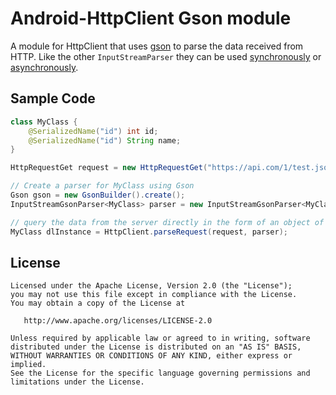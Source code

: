 Android-HttpClient Gson module
===============================

A module for HttpClient that uses [gson][1] to parse the data received from HTTP.
Like the other `InputStreamParser` they can be used [synchronously](../HttpClient) or [asynchronously](../HttpClient-Async).

Sample Code
-----------

```java
class MyClass {
	@SerializedName("id") int id;
	@SerializedName("id") String name;
}

HttpRequestGet request = new HttpRequestGet("https://api.com/1/test.json");

// Create a parser for MyClass using Gson
Gson gson = new GsonBuilder().create();
InputStreamGsonParser<MyClass> parser = new InputStreamGsonParser<MyClass>(gson, MyClass.getType());

// query the data from the server directly in the form of an object of class MyClass
MyClass dlInstance = HttpClient.parseRequest(request, parser);
```

License
-------

    Licensed under the Apache License, Version 2.0 (the "License");
    you may not use this file except in compliance with the License.
    You may obtain a copy of the License at

       http://www.apache.org/licenses/LICENSE-2.0

    Unless required by applicable law or agreed to in writing, software
    distributed under the License is distributed on an "AS IS" BASIS,
    WITHOUT WARRANTIES OR CONDITIONS OF ANY KIND, either express or implied.
    See the License for the specific language governing permissions and
    limitations under the License.

[1]: https://code.google.com/p/google-gson/
